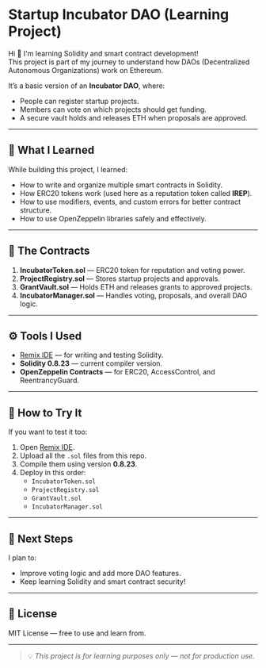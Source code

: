 # Startup Incubator DAO (Learning Project)

Hi 👋 I'm learning Solidity and smart contract development!  
This project is part of my journey to understand how DAOs (Decentralized Autonomous Organizations) work on Ethereum.

It’s a basic version of an **Incubator DAO**, where:
- People can register startup projects.
- Members can vote on which projects should get funding.
- A secure vault holds and releases ETH when proposals are approved.

---

## 🧱 What I Learned
While building this project, I learned:
- How to write and organize multiple smart contracts in Solidity.
- How ERC20 tokens work (used here as a reputation token called **IREP**).
- How to use modifiers, events, and custom errors for better contract structure.
- How to use OpenZeppelin libraries safely and effectively.

---

## 🧩 The Contracts
1. **IncubatorToken.sol** — ERC20 token for reputation and voting power.  
2. **ProjectRegistry.sol** — Stores startup projects and approvals.  
3. **GrantVault.sol** — Holds ETH and releases grants to approved projects.  
4. **IncubatorManager.sol** — Handles voting, proposals, and overall DAO logic.

---

## ⚙️ Tools I Used
- [Remix IDE](https://remix.ethereum.org) — for writing and testing Solidity.  
- **Solidity 0.8.23** — current compiler version.  
- **OpenZeppelin Contracts** — for ERC20, AccessControl, and ReentrancyGuard.

---

## 🚀 How to Try It
If you want to test it too:
1. Open [Remix IDE](https://remix.ethereum.org).
2. Upload all the `.sol` files from this repo.
3. Compile them using version **0.8.23**.
4. Deploy in this order:
   - `IncubatorToken.sol`
   - `ProjectRegistry.sol`
   - `GrantVault.sol`
   - `IncubatorManager.sol`

---

## 🧠 Next Steps
I plan to:
- Improve voting logic and add more DAO features.
- Keep learning Solidity and smart contract security!

---

## 🪪 License
MIT License — free to use and learn from.

---

> 💡 *This project is for learning purposes only — not for production use.*

